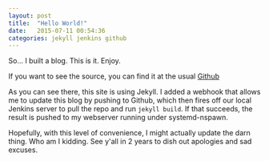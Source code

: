 ```yaml
---
layout: post
title:  "Hello World!"
date:   2015-07-11 00:54:36
categories: jekyll jenkins github
---
```

So... I built a blog. This is it. Enjoy.

If you want to see the source, you can find it at the usual [Github](https://github.com/bitbyt3r/bitbyt3r-website)

As you can see there, this site is using Jekyll. I added a webhook 
that allows me to update this blog by pushing to Github, which then 
fires off our local Jenkins server to pull the repo and run `jekyll build`.
If that succeeds, the result is pushed to my webserver running under 
systemd-nspawn.

Hopefully, with this level of convenience, I might actually update the 
darn thing. Who am I kidding. See y'all in 2 years to dish out 
apologies and sad excuses.
